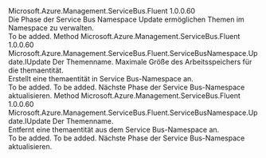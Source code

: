 <Type Name="IWithTopic" FullName="Microsoft.Azure.Management.ServiceBus.Fluent.ServiceBusNamespace.Update.IWithTopic">
  <TypeSignature Language="C#" Value="public interface IWithTopic" />
  <TypeSignature Language="ILAsm" Value=".class public interface auto ansi abstract IWithTopic" />
  <TypeSignature Language="DocId" Value="T:Microsoft.Azure.Management.ServiceBus.Fluent.ServiceBusNamespace.Update.IWithTopic" />
  <TypeSignature Language="VB.NET" Value="Public Interface IWithTopic" />
  <TypeSignature Language="F#" Value="type IWithTopic = interface" />
  <AssemblyInfo>
    <AssemblyName>Microsoft.Azure.Management.ServiceBus.Fluent</AssemblyName>
    <AssemblyVersion>1.0.0.60</AssemblyVersion>
  </AssemblyInfo>
  <Interfaces />
  <Docs>
    <summary>
            Die Phase der Service Bus Namespace Update ermöglichen Themen im Namespace zu verwalten.
            </summary>
    <remarks>To be added.</remarks>
  </Docs>
  <Members>
    <Member MemberName="WithNewTopic">
      <MemberSignature Language="C#" Value="public Microsoft.Azure.Management.ServiceBus.Fluent.ServiceBusNamespace.Update.IUpdate WithNewTopic (string name, int maxSizeInMB);" />
      <MemberSignature Language="ILAsm" Value=".method public hidebysig newslot virtual instance class Microsoft.Azure.Management.ServiceBus.Fluent.ServiceBusNamespace.Update.IUpdate WithNewTopic(string name, int32 maxSizeInMB) cil managed" />
      <MemberSignature Language="DocId" Value="M:Microsoft.Azure.Management.ServiceBus.Fluent.ServiceBusNamespace.Update.IWithTopic.WithNewTopic(System.String,System.Int32)" />
      <MemberSignature Language="VB.NET" Value="Public Function WithNewTopic (name As String, maxSizeInMB As Integer) As IUpdate" />
      <MemberSignature Language="F#" Value="abstract member WithNewTopic : string * int -&gt; Microsoft.Azure.Management.ServiceBus.Fluent.ServiceBusNamespace.Update.IUpdate" Usage="iWithTopic.WithNewTopic (name, maxSizeInMB)" />
      <MemberType>Method</MemberType>
      <AssemblyInfo>
        <AssemblyName>Microsoft.Azure.Management.ServiceBus.Fluent</AssemblyName>
        <AssemblyVersion>1.0.0.60</AssemblyVersion>
      </AssemblyInfo>
      <ReturnValue>
        <ReturnType>Microsoft.Azure.Management.ServiceBus.Fluent.ServiceBusNamespace.Update.IUpdate</ReturnType>
      </ReturnValue>
      <Parameters>
        <Parameter Name="name" Type="System.String" />
        <Parameter Name="maxSizeInMB" Type="System.Int32" />
      </Parameters>
      <Docs>
        <param name="name">Der Themenname.</param>
        <param name="maxSizeInMB">Maximale Größe des Arbeitsspeichers für die themaentität.</param>
        <summary>
            Erstellt eine themaentität in Service Bus-Namespace an.
            </summary>
        <returns>To be added.</returns>
        <remarks>To be added.</remarks>
        <return>Nächste Phase der Service Bus-Namespace aktualisieren.</return>
      </Docs>
    </Member>
    <Member MemberName="WithoutTopic">
      <MemberSignature Language="C#" Value="public Microsoft.Azure.Management.ServiceBus.Fluent.ServiceBusNamespace.Update.IUpdate WithoutTopic (string name);" />
      <MemberSignature Language="ILAsm" Value=".method public hidebysig newslot virtual instance class Microsoft.Azure.Management.ServiceBus.Fluent.ServiceBusNamespace.Update.IUpdate WithoutTopic(string name) cil managed" />
      <MemberSignature Language="DocId" Value="M:Microsoft.Azure.Management.ServiceBus.Fluent.ServiceBusNamespace.Update.IWithTopic.WithoutTopic(System.String)" />
      <MemberSignature Language="VB.NET" Value="Public Function WithoutTopic (name As String) As IUpdate" />
      <MemberSignature Language="F#" Value="abstract member WithoutTopic : string -&gt; Microsoft.Azure.Management.ServiceBus.Fluent.ServiceBusNamespace.Update.IUpdate" Usage="iWithTopic.WithoutTopic name" />
      <MemberType>Method</MemberType>
      <AssemblyInfo>
        <AssemblyName>Microsoft.Azure.Management.ServiceBus.Fluent</AssemblyName>
        <AssemblyVersion>1.0.0.60</AssemblyVersion>
      </AssemblyInfo>
      <ReturnValue>
        <ReturnType>Microsoft.Azure.Management.ServiceBus.Fluent.ServiceBusNamespace.Update.IUpdate</ReturnType>
      </ReturnValue>
      <Parameters>
        <Parameter Name="name" Type="System.String" />
      </Parameters>
      <Docs>
        <param name="name">Der Themenname.</param>
        <summary>
            Entfernt eine themaentität aus dem Service Bus-Namespace an.
            </summary>
        <returns>To be added.</returns>
        <remarks>To be added.</remarks>
        <return>Nächste Phase der Service Bus-Namespace aktualisieren.</return>
      </Docs>
    </Member>
  </Members>
</Type>